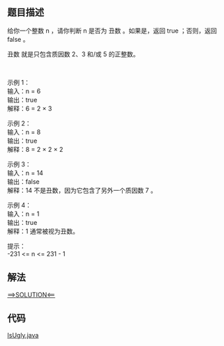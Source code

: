 ## 题目描述

给你一个整数 n ，请你判断 n 是否为 丑数 。如果是，返回 true ；否则，返回 false 。

丑数 就是只包含质因数 2、3 和/或 5 的正整数。

 

示例 1：
<br>输入：n = 6
<br>输出：true
<br>解释：6 = 2 × 3

示例 2：
<br>输入：n = 8
<br>输出：true
<br>解释：8 = 2 × 2 × 2

示例 3：
<br>输入：n = 14
<br>输出：false
<br>解释：14 不是丑数，因为它包含了另外一个质因数 7 。

示例 4：
<br>输入：n = 1
<br>输出：true
<br>解释：1 通常被视为丑数。

提示：
<br>-231 <= n <= 231 - 1

## 解法

[==>SOLUTION<==](https://leetcode-cn.com/problems/ugly-number/solution/chou-shu-by-leetcode-solution-fazd/)

## 代码

[IsUgly.java](https://github.com/Marshal7cc/leetcode-java/blob/master/src/unclassified/IsUgly.java)

